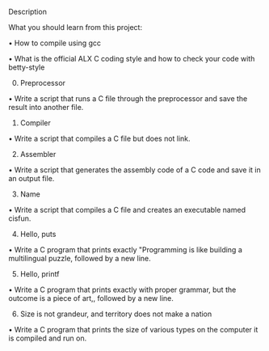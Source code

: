 Description

What you should learn from this project:

•	How to compile using gcc

•	What is the official ALX  C coding style and how to check your code with betty-style

0. Preprocessor

•	Write a script that runs a C file through the preprocessor and save the result into another file.

1. Compiler

•	Write a script that compiles a C file but does not link.

2. Assembler

•	Write a script that generates the assembly code of a C code and save it in an output file.

3. Name

•	Write a script that compiles a C file and creates an executable named cisfun.

4. Hello, puts

•	Write a C program that prints exactly "Programming is like building a multilingual puzzle, followed by a new line.

5. Hello, printf

•	Write a C program that prints exactly with proper grammar, but the outcome is a piece of art,, followed by a new line.

6. Size is not grandeur, and territory does not make a nation

•	Write a C program that prints the size of various types on the computer it is compiled and run on.




